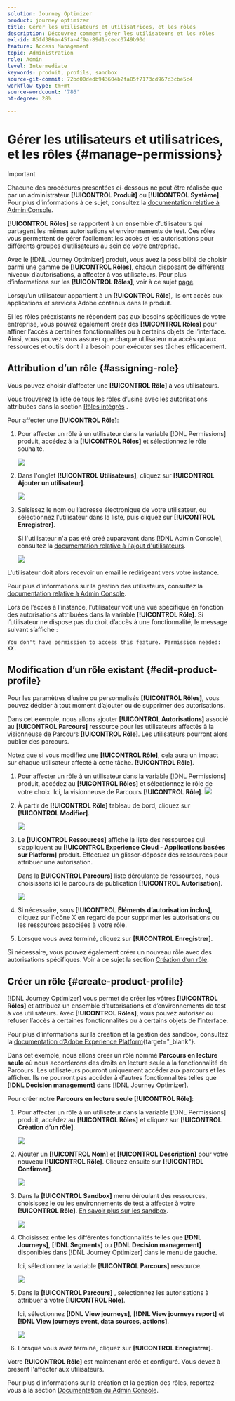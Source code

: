 ```yaml
---
solution: Journey Optimizer
product: journey optimizer
title: Gérer les utilisateurs et utilisatrices, et les rôles
description: Découvrez comment gérer les utilisateurs et les rôles
exl-id: 85fd386a-45fa-4f9a-89d1-cecc0749b90d
feature: Access Management
topic: Administration
role: Admin
level: Intermediate
keywords: produit, profils, sandbox
source-git-commit: 72bd00dedb943604b2fa85f7173cd967c3cbe5c4
workflow-type: tm+mt
source-wordcount: '786'
ht-degree: 28%

---
```


# Gérer les utilisateurs et utilisatrices, et les rôles {#manage-permissions}

>[!IMPORTANT]
>
> Chacune des procédures présentées ci-dessous ne peut être réalisée que par un administrateur **[!UICONTROL Produit]** ou **[!UICONTROL Système]**. Pour plus d&#39;informations à ce sujet, consultez la [documentation relative à Admin Console](https://helpx.adobe.com/fr/enterprise/admin-guide.html/enterprise/using/admin-roles.ug.html).

**[!UICONTROL Rôles]** se rapportent à un ensemble d’utilisateurs qui partagent les mêmes autorisations et environnements de test. Ces rôles vous permettent de gérer facilement les accès et les autorisations pour différents groupes d’utilisateurs au sein de votre entreprise.

Avec le [!DNL Journey Optimizer] produit, vous avez la possibilité de choisir parmi une gamme de **[!UICONTROL Rôles]**, chacun disposant de différents niveaux d’autorisations, à affecter à vos utilisateurs. Pour plus d’informations sur les **[!UICONTROL Rôles]**, voir à ce sujet [page](ootb-product-profiles.md).

Lorsqu’un utilisateur appartient à un **[!UICONTROL Rôle]**, ils ont accès aux applications et services Adobe contenus dans le produit.

Si les rôles préexistants ne répondent pas aux besoins spécifiques de votre entreprise, vous pouvez également créer des **[!UICONTROL Rôles]** pour affiner l’accès à certaines fonctionnalités ou à certains objets de l’interface. Ainsi, vous pouvez vous assurer que chaque utilisateur n’a accès qu’aux ressources et outils dont il a besoin pour exécuter ses tâches efficacement.

## Attribution d’un rôle {#assigning-role}

Vous pouvez choisir d’affecter une **[!UICONTROL Rôle]** à vos utilisateurs.

Vous trouverez la liste de tous les rôles d’usine avec les autorisations attribuées dans la section [Rôles intégrés](ootb-product-profiles.md) .

Pour affecter une **[!UICONTROL Rôle]**:

1. Pour affecter un rôle à un utilisateur dans la variable [!DNL Permissions] produit, accédez à la **[!UICONTROL Rôles]** et sélectionnez le rôle souhaité.

   ![](assets/do-not-localize/access_control_2.png)

1. Dans l&#39;onglet **[!UICONTROL Utilisateurs]**, cliquez sur **[!UICONTROL Ajouter un utilisateur]**.

   ![](assets/do-not-localize/access_control_3.png)

1. Saisissez le nom ou l’adresse électronique de votre utilisateur, ou sélectionnez l’utilisateur dans la liste, puis cliquez sur **[!UICONTROL Enregistrer]**.

   Si l&#39;utilisateur n&#39;a pas été créé auparavant dans [!DNL Admin Console], consultez la [documentation relative à l&#39;ajout d&#39;utilisateurs](https://helpx.adobe.com/fr/enterprise/admin-guide.html/enterprise/using/manage-users-individually.ug.html#add-users).

   ![](assets/do-not-localize/access_control_4.png)

L&#39;utilisateur doit alors recevoir un email le redirigeant vers votre instance.

Pour plus d&#39;informations sur la gestion des utilisateurs, consultez la [documentation relative à Admin Console](https://helpx.adobe.com/fr/enterprise/admin-guide.html/enterprise/using/manage-users-individually.ug.html).

Lors de l’accès à l’instance, l’utilisateur voit une vue spécifique en fonction des autorisations attribuées dans la variable **[!UICONTROL Rôle]**. Si l’utilisateur ne dispose pas du droit d’accès à une fonctionnalité, le message suivant s’affiche :

`You don't have permission to access this feature. Permission needed: XX.`

## Modification d’un rôle existant {#edit-product-profile}

Pour les paramètres d’usine ou personnalisés **[!UICONTROL Rôles]**, vous pouvez décider à tout moment d’ajouter ou de supprimer des autorisations.

Dans cet exemple, nous allons ajouter **[!UICONTROL Autorisations]** associé au **[!UICONTROL Parcours]** ressource pour les utilisateurs affectés à la visionneuse de Parcours **[!UICONTROL Rôle]**. Les utilisateurs pourront alors publier des parcours.

Notez que si vous modifiez une **[!UICONTROL Rôle]**, cela aura un impact sur chaque utilisateur affecté à cette tâche. **[!UICONTROL Rôle]**.

1. Pour affecter un rôle à un utilisateur dans la variable [!DNL Permissions] produit, accédez au **[!UICONTROL Rôles]** et sélectionnez le rôle de votre choix. Ici, la visionneuse de Parcours **[!UICONTROL Rôle]**.
   ![](assets/do-not-localize/access_control_5.png)

1. À partir de **[!UICONTROL Rôle]** tableau de bord, cliquez sur **[!UICONTROL Modifier]**.

   ![](assets/do-not-localize/access_control_6.png)

1. Le **[!UICONTROL Ressources]** affiche la liste des ressources qui s’appliquent au **[!UICONTROL Experience Cloud - Applications basées sur Platform]** produit. Effectuez un glisser-déposer des ressources pour attribuer une autorisation.

   Dans la **[!UICONTROL Parcours]** liste déroulante de ressources, nous choisissons ici le parcours de publication **[!UICONTROL Autorisation]**.

   ![](assets/do-not-localize/access_control_14.png)

1. Si nécessaire, sous **[!UICONTROL Éléments d’autorisation inclus]**, cliquez sur l’icône X en regard de pour supprimer les autorisations ou les ressources associées à votre rôle.

1. Lorsque vous avez terminé, cliquez sur **[!UICONTROL Enregistrer]**.

Si nécessaire, vous pouvez également créer un nouveau rôle avec des autorisations spécifiques. Voir à ce sujet la section [Création d’un rôle](#create-product-profile).

## Créer un rôle {#create-product-profile}

[!DNL Journey Optimizer] vous permet de créer les vôtres **[!UICONTROL Rôles]** et attribuez un ensemble d’autorisations et d’environnements de test à vos utilisateurs. Avec **[!UICONTROL Rôles]**, vous pouvez autoriser ou refuser l’accès à certaines fonctionnalités ou à certains objets de l’interface.

Pour plus d’informations sur la création et la gestion des sandbox, consultez la [documentation d’Adobe Experience Platform](https://experienceleague.adobe.com/docs/experience-platform/sandbox/ui/user-guide.html?lang=fr){target="_blank"}.

Dans cet exemple, nous allons créer un rôle nommé **Parcours en lecture seule** où nous accorderons des droits en lecture seule à la fonctionnalité de Parcours. Les utilisateurs pourront uniquement accéder aux parcours et les afficher. Ils ne pourront pas accéder à dʼautres fonctionnalités telles que **[!DNL  Decision management]** dans [!DNL Journey Optimizer].

Pour créer notre **Parcours en lecture seule** **[!UICONTROL Rôle]**:

1. Pour affecter un rôle à un utilisateur dans la variable [!DNL Permissions] produit, accédez au **[!UICONTROL Rôles]** et cliquez sur **[!UICONTROL Création d’un rôle]**.

   ![](assets/do-not-localize/access_control_9.png)

1. Ajouter un **[!UICONTROL Nom]** et **[!UICONTROL Description]** pour votre nouveau **[!UICONTROL Rôle]**. Cliquez ensuite sur **[!UICONTROL Confirmer]**.

   ![](assets/do-not-localize/access_control_10.png)

1. Dans la **[!UICONTROL Sandbox]** menu déroulant des ressources, choisissez le ou les environnements de test à affecter à votre **[!UICONTROL Rôle]**. [En savoir plus sur les sandbox](sandboxes.md).

   ![](assets/do-not-localize/access_control_13.png)

1. Choisissez entre les différentes fonctionnalités telles que **[!DNL Journeys]**, **[!DNL Segments]**<!--CHECK--> ou **[!DNL Decision management]** disponibles dans [!DNL Journey Optimizer] dans le menu de gauche.

   Ici, sélectionnez la variable **[!UICONTROL Parcours]** ressource.

   ![](assets/do-not-localize/access_control_11.png)

1. Dans la **[!UICONTROL Parcours]** , sélectionnez les autorisations à attribuer à votre **[!UICONTROL Rôle]**.

   Ici, sélectionnez **[!DNL View journeys]**, **[!DNL View journeys report]**  et **[!DNL View journeys event, data sources, actions]**.

   ![](assets/do-not-localize/access_control_12.png)

1. Lorsque vous avez terminé, cliquez sur **[!UICONTROL Enregistrer]**.

Votre **[!UICONTROL Rôle]** est maintenant créé et configuré. Vous devez à présent l&#39;affecter aux utilisateurs.

Pour plus d&#39;informations sur la création et la gestion des rôles, reportez-vous à la section [Documentation du Admin Console](https://experienceleague.adobe.com/docs/experience-platform/access-control/abac/permissions-ui/roles.html?lang=fr).
